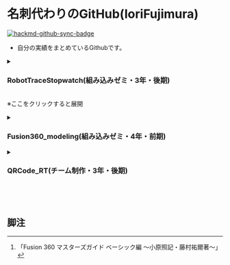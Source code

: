# 名刺代わりのGitHub(IoriFujimura)

[![hackmd-github-sync-badge](https://hackmd.io/S2YPlCf6Skm6G75rnTZXmA/badge)](https://hackmd.io/S2YPlCf6Skm6G75rnTZXmA)

* 自分の実績をまとめているGithubです。

<details>
<summary>
 
### RobotTraceStopwatch(組み込みゼミ・3年・後期)
<br>※ここをクリックすると展開
</summary>

* ゼミの時間に作成したロボトレースの計測を行うストップウォッチです。

https://user-images.githubusercontent.com/93113173/163949635-5f38c89b-0748-44c6-abf3-5626e1b6e049.mp4
</details>

<details>
<summary>
 
### Fusion360_modeling(組み込みゼミ・4年・前期)
</summary>

* Fusion360の機能を用いた3Dモデルの作成を行っています。
* 教科書[^1]で基本的なコマンドや機能について学び、基礎的な知識を身に着けています。
* 学んだことを活かしてロボトレースの本体の修正を行っています。
<br>※本体は前任者がFreeCadでモデリングを行っていたので、Fusion360に合った形に変更しています。

<details>
<summary>3Dモデリングの例 </summary>

![micromous-body](https://user-images.githubusercontent.com/93113173/164351714-6b62d7c4-60fe-43bc-b9cc-2c84f67e487e.png)
<img src="https://user-images.githubusercontent.com/93113173/164351725-d3e2818b-257a-49f9-b981-6e8f7fe5d66b.png" width="50%">
</details>
</details>

<details>
<summary>
 
### QRCode_RT(チーム制作・3年・後期)
</summary>

* QRコードを読み取って翻訳するアプリです。
* 文字の読み取りは画像認識(OCR)で行うことが可能になりました。ただ、OCRには文章が斜めや歪んでいるとき、文字が欠損しているときに読み取ることができないという問題がありました。
* そこで、問題に対応できるQRコードに情報をデータとして受け渡すことで解決しようと試みた制作です。<br>

使用例）：
  * 看板や広告にQRコードを添えることで外国の方でも「QRCode_RT」を使用することで書かれた内容を理解できる
  * メニュー表に添えることでお客様が「QRCode_RT」を使用することで、どのようなモノか把握することができる

https://user-images.githubusercontent.com/93113173/163839920-329fb6c4-8458-4163-9eab-7b5bd4e8115f.mp4
</details>

<br><br>

## 脚注
[^1]:「Fusion 360 マスターズガイド ベーシック編 ～小原照記・藤村祐爾著～」
